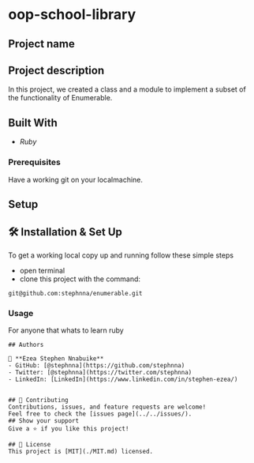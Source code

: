 # oop-school-library
## Project name

## Project description

In this project, we created a class and a module to implement a subset of the functionality of Enumerable.

## Built With

  - *Ruby*

### Prerequisites

Have a working git on your localmachine.

## Setup

## 🛠 Installation & Set Up

To get a working local copy up and running follow these simple steps

- open terminal
- clone this project with the command:

```
git@github.com:stephnna/enumerable.git
```

### Usage

For anyone that whats to learn ruby

```
## Authors

👤 **Ezea Stephen Nnabuike**
- GitHub: [@stephnna](https://github.com/stephnna)
- Twitter: [@stephnna](https://twitter.com/stephnna)
- LinkedIn: [LinkedIn](https://www.linkedin.com/in/stephen-ezea/)


## 🤝 Contributing
Contributions, issues, and feature requests are welcome!
Feel free to check the [issues page](../../issues/).
## Show your support
Give a ⭐️ if you like this project!

## 📝 License
This project is [MIT](./MIT.md) licensed.
